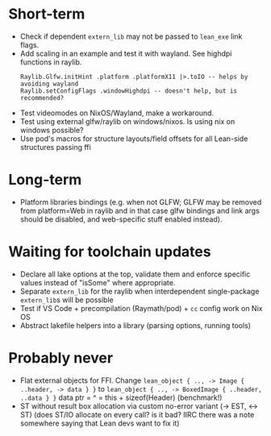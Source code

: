 # Short-term

* Check if dependent `extern_lib` may not be passed to `lean_exe` link flags.
* Add scaling in an example and test it with wayland.
  See highdpi functions in raylib.
  ```
  Raylib.Glfw.initHint .platform .platformX11 |>.toIO -- helps by avoiding wayland
  Raylib.setConfigFlags .windowHighdpi -- doesn't help, but is recommended?
  ```
* Test videomodes on NixOS/Wayland, make a workaround.
* Test using external glfw/raylib on windows/nixos. Is using nix on windows possible?
* Use pod's macros for structure layouts/field offsets for all Lean-side structures passing ffi


# Long-term

* Platform libraries bindings (e.g. when not GLFW; GLFW may be removed from platform=Web in raylib and in that case glfw bindings and link args should be disabled, and web-specific stuff enabled instead).


# Waiting for toolchain updates

* Declare all lake options at the top, validate them and enforce specific values instead of "isSome" where appropriate.
* Separate `extern_lib` for the raylib when interdependent single-package `extern_lib`s will be possible
* Test if VS Code + precompilation (Raymath/pod) + `cc` config work on Nix OS
* Abstract lakefile helpers into a library (parsing options, running tools)


# Probably never

* Flat external objects for FFI.
  Change
  `lean_object { .., -> Image { ..header, -> data } }`
  to
  `lean_object { .., -> BoxedImage { ..header, ..data } }`
                                  data ptr = ^ = this + sizeof(Header)
  (benchmark!)
* ST without result box allocation via custom no-error variant (-> EST, <-> ST)
  (does ST/IO allocate on every call? is it bad?
  IIRC there was a note somewhere saying that Lean devs want to fix it)
